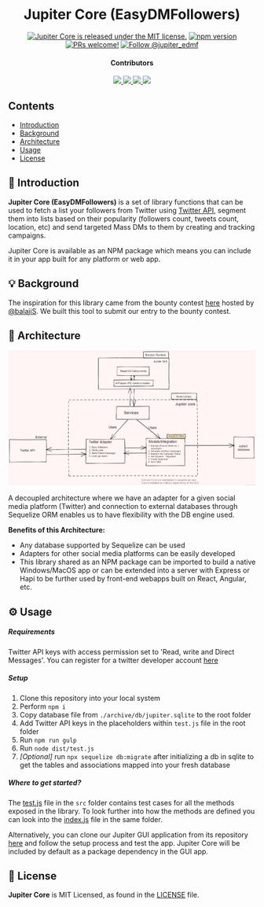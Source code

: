 <h1 align="center">
    Jupiter Core (EasyDMFollowers)
</h1>

<p align="center">
  <a href="https://github.com/vbisrikkanth/easydmfollowers/blob/master/LICENSE"><img src="https://img.shields.io/badge/license-MIT-blue.svg" alt="Jupiter Core is released under the MIT license." /></a>
  <a href="https://badge.fury.io/js/edmf-core"><img src="https://badge.fury.io/js/edmf-core.svg" alt="npm version"></a>
  <a href="https://github.com/vbisrikkanth/easydmfollowers/pulls"><img src="https://img.shields.io/badge/PRs-welcome-brightgreen.svg" alt="PRs welcome!" /></a>
  <a href="https://twitter.com/intent/follow?screen_name=jupiter_edmf"><img src="https://img.shields.io/twitter/follow/jupiter_edmf.svg?label=Follow%20@jupiter_edmf" alt="Follow @jupiter_edmf" /></a>
</p>

<h4 align="center">
    Contributors
</h4>
<p align="center">
  <a href="https://github.com/vbisrikkanth">
    <img src="https://github.com/vbisrikkanth.png?size=50">
  </a>
  <a href="https://github.com/lelouch77">
    <img src="https://github.com/lelouch77.png?size=50">
  </a>
  <a href="https://github.com/akshayr96">
    <img src="https://github.com/akshayr96.png?size=50">
  </a>
  <a href="https://github.com/kgkrishnavbi">
    <img src="https://github.com/kgkrishnavbi.png?size=50">
  </a>
</p>

## Contents

- [Introduction](#-introduction)
- [Background](#-background)
- [Architecture](#-architecture)
- [Usage](#-usage)
- [License](#-license)

## 🎉 Introduction

__Jupiter Core (EasyDMFollowers)__ is a set of library functions that can be used to fetch a list your followers from Twitter using [Twitter API](https://developer.twitter.com/en), segment them into lists based on their popularity (followers count, tweets count, location, etc) and send targeted Mass DMs to them by creating and tracking campaigns. 

Jupiter Core is available as an NPM package which means you can include it in your app built for any platform or web app.

## 💡 Background

The inspiration for this library came from the bounty contest [here](https://github.com/balajis/twitter-export) hosted by [@balajiS](https://twitter.com/balajis/status/1272199847324471298?s=08). We built this tool to submit our entry to the bounty contest.

## 🧱 Architecture

![Jupiter Core and UI Architecture](architecture.png?raw=true "Jupiter Core and UI Architecture")

A decoupled architecture where we have an adapter for a given social media platform (Twitter) and connection to external databases through Sequelize ORM enables us to have flexibility with the DB engine used. 

__Benefits of this Architecture:__
- Any database supported by Sequelize can be used
- Adapters for other social media platforms can be easily developed
- This library shared as an NPM package can be imported to build a native Windows/MacOS app or can be extended into a server with Express or Hapi to be further used by front-end webapps built on React, Angular, etc.


## ⚙️ Usage

##### Requirements
Twitter API keys with access permission set to 'Read, write and Direct Messages'. You can register for a twitter developer account [here](https://developer.twitter.com/)

##### Setup
1. Clone this repository into your local system 
2. Perform `npm i`
3. Copy database file from `./archive/db/jupiter.sqlite` to the root folder
4. Add Twitter API keys in the placeholders within `test.js` file in the root folder
5. Run `npm run gulp`
7. Run `node dist/test.js`
7. _[Optional]_ run `npx sequelize db:migrate` after initializing a db in sqlite to get the tables and associations mapped into your fresh database

##### Where to get started?

The [test.js](src/test.js) file in the `src` folder contains test cases for all the methods exposed in the library. To look further into how the methods are defined you can look into the [index.js](src/index.js) file in the same folder.

Alternatively, you can clone our Jupiter GUI application from its repository [here](https://github.com/lelouch77/edmf-ui-v2) and follow the setup process and test the app. Jupiter Core will be included by default as a package dependency in the GUI app.

## 📄 License

__Jupiter Core__ is MIT Licensed, as found in the [LICENSE](blob/master/LICENSE) file.